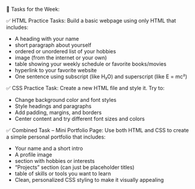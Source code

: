 🔹 Tasks for the Week:

✅ HTML Practice Tasks:
Build a basic webpage using only HTML that includes:
- A heading with your name
- short paragraph about yourself
- ordered or unordered list of your hobbies
- image (from the internet or your own)
- table showing your weekly schedule or favorite books/movies
- hyperlink to your favorite website
- One sentence using subscript (like H₂O) and superscript (like E = mc²)

✅ CSS Practice Task:
Create a new HTML file and style it. Try to:
- Change background color and font styles
- Style headings and paragraphs
- Add padding, margins, and borders
- Center content and try different font sizes and colors

✅ Combined Task – Mini Portfolio Page:
Use both HTML and CSS to create a simple personal portfolio that includes:
- Your name and a short intro
- A profile image
- section with hobbies or interests
- “Projects” section (can just be placeholder titles)
- table of skills or tools you want to learn
- Clean, personalized CSS styling to make it visually appealing